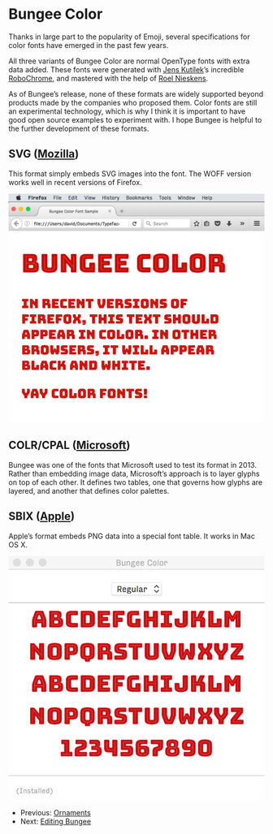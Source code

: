 # Bungee Color

Thanks in large part to the popularity of Emoji, several specifications for color fonts have emerged in the past few years.

All three variants of Bungee Color are normal OpenType fonts with extra data added. These fonts were generated with [Jens Kutílek](http://kutilek.com)’s incredible [RoboChrome](https://github.com/fontfont/RoboChrome), and mastered with the help of [Roel Nieskens](https://pixelambacht.nl).

As of Bungee’s release, none of these formats are widely supported beyond products made by the companies who proposed them. Color fonts are still an experimental technology, which is why I think it is important to have good open source examples to experiment with. I hope Bungee is helpful to the further development of these formats. 

## SVG ([Mozilla](https://hacks.mozilla.org/2014/10/svg-colors-in-opentype-fonts/))

This format simply embeds SVG images into the font. The WOFF version works well in recent versions of Firefox.

![Firefox with color](images/color-svg-firefox.png)


## COLR/CPAL ([Microsoft](https://www.microsoft.com/typography/otspec/colr.htm))

Bungee was one of the fonts that Microsoft used to test its format in 2013. Rather than embedding image data, Microsoft’s approach is to layer glyphs on top of each other. It defines two tables, one that governs how glyphs are layered, and another that defines color palettes.

## SBIX ([Apple](https://developer.apple.com/fonts/TrueType-Reference-Manual/RM06/Chap6sbix.html))

Apple’s format embeds PNG data into a special font table. It works in Mac OS X.

![Apple Font Book with color](images/color-sbix-mac.png)


* Previous: [Ornaments](5-ornaments.md)
* Next: [Editing Bungee](7-editing-bungee.md)
